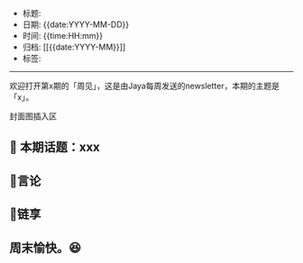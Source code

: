 - 标题:
- 日期: {{date:YYYY-MM-DD}}
- 时间: {{time:HH:mm}}
- 归档: [[{{date:YYYY-MM}}]]
- 标签: 
___

欢迎打开第x期的「周见」，这是由Jaya每周发送的newsletter，本期的主题是「x」。

封面图插入区

## 📝 本期话题：xxx

## 📜言论

## 🎇链享

## 周末愉快。😆
